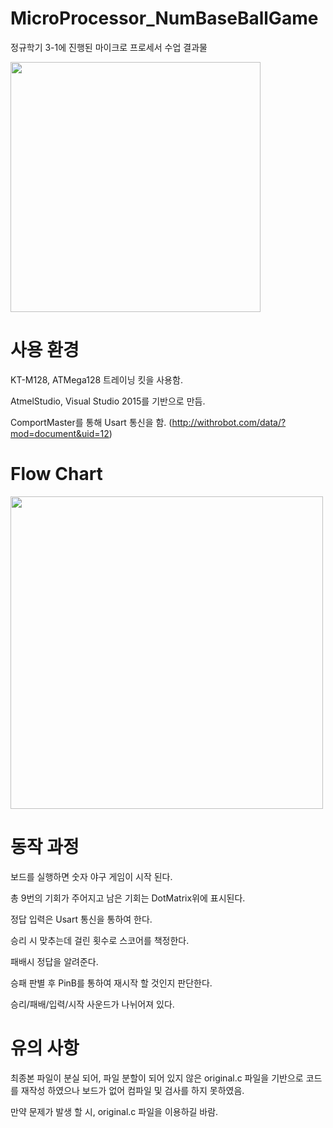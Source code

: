 # MicroProcessor_NumBaseBallGame
 정규학기 3-1에 진행된 마이크로 프로세서 수업 결과물

<img width="400" src="https://user-images.githubusercontent.com/86091469/149492974-a26a70b2-8700-49c1-af01-99ec2fc95c99.jpg"/>


# 사용 환경
KT-M128, ATMega128 트레이닝 킷을 사용함.

AtmelStudio, Visual Studio 2015를 기반으로 만듬.

ComportMaster를 통해 Usart 통신을 함. (http://withrobot.com/data/?mod=document&uid=12)


# Flow Chart
<img width="500" src="https://user-images.githubusercontent.com/86091469/149503891-e58f71c4-81e0-4a2b-936a-1f75802ebdd4.png"/>

# 동작 과정
보드를 실행하면 숫자 야구 게임이 시작 된다.

총 9번의 기회가 주어지고 남은 기회는 DotMatrix위에 표시된다.

정답 입력은 Usart 통신을 통하여 한다.

승리 시 맞추는데 걸린 횟수로 스코어를 책정한다.

패배시 정답을 알려준다.

승패 판별 후 PinB를 통하여 재시작 할 것인지 판단한다.

승리/패배/입력/시작 사운드가 나뉘어져 있다.

# 유의 사항
최종본 파일이 분실 되어, 파일 분할이 되어 있지 않은 original.c 파일을 기반으로 코드를 재작성 하였으나 보드가 없어 컴파일 및 검사를 하지 못하였음.

만약 문제가 발생 할 시, original.c 파일을 이용하길 바람.